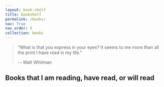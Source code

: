 ```yaml
---
layout: book-shelf
title: bookshelf
permalink: /books/
nav: True
nav_order: 5
collection: books
---
```


> “What is that you express in your eyes? It seems to me more than all the print I have read in my life.”
>
> -- Walt Whitman

## Books that I am reading, have read, or will read

